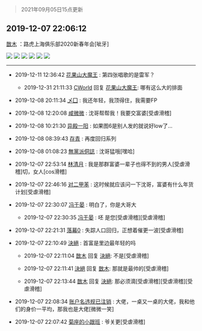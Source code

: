 > 2021年09月05日15点更新
<link rel="stylesheet" href="https://cdn.jsdelivr.net/gh/taotie6/sampleJSON@main/css/photo_show.css">


 ## 2019-12-07 22:06:12 

 [㪚木](https://www.coolapk.com/feed/15249214?shareKey=YTgzZmEwN2Q0MWEzNjEzMTc0ZmQ~) ：路虎上海俱乐部2020新春年会[呲牙] 

<div class="album">
<img class="img-item" src="https://image.coolapk.com/feed/2019/1207/22/1081091_832d4142_7557_1201@640x368.gif" />
<img class="img-item" src="https://image.coolapk.com/feed/2019/1207/22/1081091_f807fd6a_7557_1203@1425x802.jpeg" />
<img class="img-item" src="https://image.coolapk.com/feed/2019/1207/22/1081091_983ba570_7557_1205@512x294.gif" />
<img class="img-item" src="https://image.coolapk.com/feed/2019/1207/22/1081091_e1b83a1f_7557_1207@640x368.gif" />
<img class="img-item" src="https://image.coolapk.com/feed/2019/1207/22/1081091_40cdcbba_7557_1209@672x380.gif" />
<img class="img-item" src="https://image.coolapk.com/feed/2019/1207/22/1081091_f0a591be_7557_121@640x368.gif" />
</div>

 ------- 

- 2019-12-11 12:36:42 [花果山大魔王](uid=1079881) : 第四张唱歌的是雷军？ 

    - 2019-12-31 21:11:33 [CWorld](uid=1384771) 回复 [花果山大魔王](uid=1079881): 哪有这么大的排面 

- 2019-12-08 20:11:34 [乄囗](uid=759206) : 我还年轻，我顶得住，我需要FP 

- 2019-12-08 12:20:08 [咸微微](uid=1248718) : 沈哥帮帮我！我要交富婆[受虐滑稽] 

- 2019-12-08 10:21:30 [异殿一阳](uid=2299273) : 如果图6是别人发的就说好low了… 

- 2019-12-08 08:39:43 [存青](uid=1006954) : 再度回归系列 

- 2019-12-08 01:08:23 [無黨派侗誌](uid=963651) : 沈哥猛哦[嘿哈] 

- 2019-12-07 22:53:14 [林清月](uid=3083763) : 我是那群富婆一辈子也得不到的男人[受虐滑稽]切，女人[cos滑稽] 

- 2019-12-07 22:46:16 [对二甲苯](uid=2184595) : 这时候就应该问一下沈哥，富婆有什么年货计划[受虐滑稽] 

- 2019-12-07 22:30:07 [冯于晏](uid=2980763) : 明白了，你是大哥大 

    - 2019-12-07 22:30:35 [冯于晏](uid=2980763) : 呸  是您[受虐滑稽][受虐滑稽] 

- 2019-12-07 22:21:31 [落幕0](uid=1382501) : 失踪人口回归，正想着催更一波[受虐滑稽] 

- 2019-12-07 22:10:49 [決絕](uid=2288436) : 首富是里边最年轻的吗 

    - 2019-12-07 22:11:04 [㪚木](uid=1081091) 回复 [決絕](uid=2288436): 不是[受虐滑稽] 

    - 2019-12-07 22:11:41 [決絕](uid=2288436) 回复 [㪚木](uid=1081091): 那就是最帅的[受虐滑稽] 

    - 2019-12-07 22:13:44 [㪚木](uid=1081091) 回复 [決絕](uid=2288436): 那必须滴[受虐滑稽][受虐滑稽][受虐滑稽] 

- 2019-12-07 22:08:34 [账户名违规已注销](uid=1039732) : 大佬，一桌又一桌的大佬，我和他们的身价一平均，那我也是大佬[微微一笑] 

- 2019-12-07 22:07:42 [菊座的小跟班](uid=1450001) : 爷关更[受虐滑稽] 


